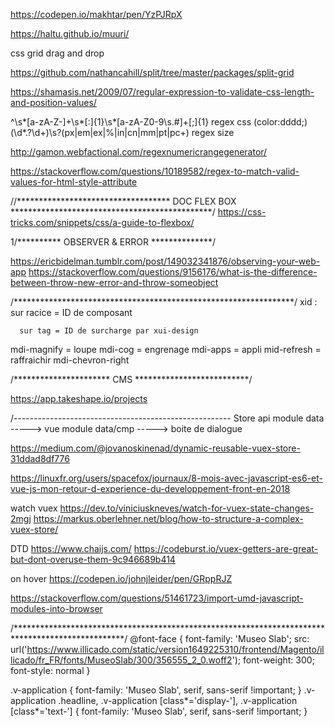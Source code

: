 https://codepen.io/makhtar/pen/YzPJRpX

https://haltu.github.io/muuri/

css grid drag and drop

https://github.com/nathancahill/split/tree/master/packages/split-grid


https://shamasis.net/2009/07/regular-expression-to-validate-css-length-and-position-values/


^\s*[a-zA-Z\-]+\s*[:]{1}\s*[a-zA-Z0-9\s.#]+[;]{1}  regex css  (color:dddd;)
(\d*\.?\d+)\s?(px|em|ex|%|in|cn|mm|pt|pc+)    regex size  

http://gamon.webfactional.com/regexnumericrangegenerator/



https://stackoverflow.com/questions/10189582/regex-to-match-valid-values-for-html-style-attribute




//*********************************** DOC FLEX BOX  **********************************************/ 
https://css-tricks.com/snippets/css/a-guide-to-flexbox/



1/********** OBSERVER & ERROR   **************/

https://ericbidelman.tumblr.com/post/149032341876/observing-your-web-app
https://stackoverflow.com/questions/9156176/what-is-the-difference-between-throw-new-error-and-throw-someobject


/****************************************************************/
xid : sur racice = ID de composant

      sur tag = ID de surcharge par xui-design




mdi-magnify = loupe
mdi-cog = engrenage
mdi-apps = appli
mid-refresh = raffraichir
mdi-chevron-right


/********************** CMS **************************/

https://app.takeshape.io/projects


/------------------------------------------------------
Store
      api
      module
            data              ----->  vue
      module
            data/cmp           -----> boite de dialogue 
            

https://medium.com/@jovanoskinenad/dynamic-reusable-vuex-store-31ddad8df776

https://linuxfr.org/users/spacefox/journaux/8-mois-avec-javascript-es6-et-vue-js-mon-retour-d-experience-du-developpement-front-en-2018


watch vuex
https://dev.to/viniciuskneves/watch-for-vuex-state-changes-2mgj
https://markus.oberlehner.net/blog/how-to-structure-a-complex-vuex-store/


DTD
https://www.chaijs.com/
https://codeburst.io/vuex-getters-are-great-but-dont-overuse-them-9c946689b414


on hover
https://codepen.io/johnjleider/pen/GRppRJZ

https://stackoverflow.com/questions/51461723/import-umd-javascript-modules-into-browser


/*************************************************************************************************/
 @font-face {
    font-family: 'Museo Slab';
    src: url('https://www.illicado.com/static/version1649225310/frontend/Magento/illicado/fr_FR/fonts/MuseoSlab/300/356555_2_0.woff2');
    font-weight: 300;
    font-style: normal
}
 
 .v-application {
	 font-family: 'Museo Slab', serif, sans-serif !important;
}
 .v-application .headline, .v-application [class*='display-'], .v-application [class*='text-'] {
	 font-family: 'Museo Slab', serif, sans-serif !important;
}
